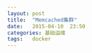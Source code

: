```yaml
---
layout: post
title:  "Memcached集群"
date:   2015-04-10  23:50
categories: 基础运维
tags:   docker
---
```

